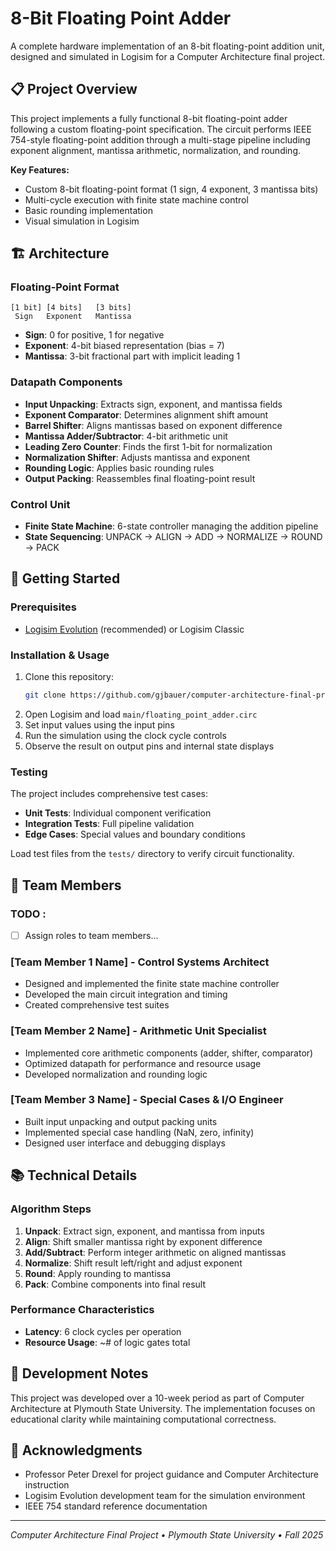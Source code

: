 # 8-Bit Floating Point Adder

A complete hardware implementation of an 8-bit floating-point addition unit, designed and simulated in Logisim for a Computer Architecture final project.

## 📋 Project Overview

This project implements a fully functional 8-bit floating-point adder following a custom floating-point specification. The circuit performs IEEE 754-style floating-point addition through a multi-stage pipeline including exponent alignment, mantissa arithmetic, normalization, and rounding.

**Key Features:**
- Custom 8-bit floating-point format (1 sign, 4 exponent, 3 mantissa bits)
- Multi-cycle execution with finite state machine control
- Basic rounding implementation
- Visual simulation in Logisim
<!-- Support for special cases (zero, infinity, NaN) -->

## 🏗️ Architecture

### Floating-Point Format
```
[1 bit] [4 bits]   [3 bits]
 Sign   Exponent   Mantissa
```
- **Sign**: 0 for positive, 1 for negative
- **Exponent**: 4-bit biased representation (bias = 7)
- **Mantissa**: 3-bit fractional part with implicit leading 1

### Datapath Components
- **Input Unpacking**: Extracts sign, exponent, and mantissa fields
- **Exponent Comparator**: Determines alignment shift amount
- **Barrel Shifter**: Aligns mantissas based on exponent difference
- **Mantissa Adder/Subtractor**: 4-bit arithmetic unit
- **Leading Zero Counter**: Finds the first 1-bit for normalization
- **Normalization Shifter**: Adjusts mantissa and exponent
- **Rounding Logic**: Applies basic rounding rules
- **Output Packing**: Reassembles final floating-point result

### Control Unit
- **Finite State Machine**: 6-state controller managing the addition pipeline
- **State Sequencing**: UNPACK → ALIGN → ADD → NORMALIZE → ROUND → PACK

## 🚀 Getting Started

### Prerequisites
- [Logisim Evolution](https://github.com/logisim-evolution/logisim-evolution) (recommended) or Logisim Classic

### Installation & Usage
1. Clone this repository:
   ```sh
   git clone https://github.com/gjbauer/computer-architecture-final-project.git
   ```
2. Open Logisim and load `main/floating_point_adder.circ`
3. Set input values using the input pins
4. Run the simulation using the clock cycle controls
5. Observe the result on output pins and internal state displays

### Testing
The project includes comprehensive test cases:
- **Unit Tests**: Individual component verification
- **Integration Tests**: Full pipeline validation
- **Edge Cases**: Special values and boundary conditions

Load test files from the `tests/` directory to verify circuit functionality.

## 👥 Team Members

### TODO :
- [ ] Assign roles to team members...

### [Team Member 1 Name] - **Control Systems Architect**
- Designed and implemented the finite state machine controller
- Developed the main circuit integration and timing
- Created comprehensive test suites

### [Team Member 2 Name] - **Arithmetic Unit Specialist** 
- Implemented core arithmetic components (adder, shifter, comparator)
- Optimized datapath for performance and resource usage
- Developed normalization and rounding logic

### [Team Member 3 Name] - **Special Cases & I/O Engineer**
- Built input unpacking and output packing units
- Implemented special case handling (NaN, zero, infinity)
- Designed user interface and debugging displays

## 📚 Technical Details

### Algorithm Steps
1. **Unpack**: Extract sign, exponent, and mantissa from inputs
2. **Align**: Shift smaller mantissa right by exponent difference
3. **Add/Subtract**: Perform integer arithmetic on aligned mantissas
4. **Normalize**: Shift result left/right and adjust exponent
5. **Round**: Apply rounding to mantissa
6. **Pack**: Combine components into final result

### Performance Characteristics
- **Latency**: 6 clock cycles per operation
- **Resource Usage**: ~# of logic gates total

## 🔧 Development Notes

This project was developed over a 10-week period as part of Computer Architecture at Plymouth State University. The implementation focuses on educational clarity while maintaining computational correctness.

<!--### Challenges Overcome
 - --> 

## 🙏 Acknowledgments

- Professor Peter Drexel for project guidance and Computer Architecture instruction
- Logisim Evolution development team for the simulation environment
- IEEE 754 standard reference documentation

---

*Computer Architecture Final Project • Plymouth State University • Fall 2025*
